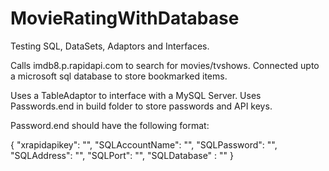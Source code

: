 # MovieRatingWithDatabase
Testing SQL, DataSets, Adaptors and Interfaces.

Calls imdb8.p.rapidapi.com to search for movies/tvshows.
Connected upto a microsoft sql database to store bookmarked items.

Uses a TableAdaptor to interface with a MySQL Server.
Uses Passwords.end in build folder to store passwords and API keys.

Password.end should have the following format:

{
  "xrapidapikey": "",
  "SQLAccountName": "",
  "SQLPassword": "",
  "SQLAddress": "",
  "SQLPort": "",
  "SQLDatabase" : ""
}

